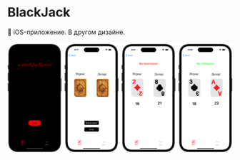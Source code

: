 # BlackJack
 iOS-приложение. В другом дизайне.

<img class="screen_application" src="https://github.com/mightyK1ngRichard/BlackJack2/blob/main/Screens/Preview.png" width="1000">
